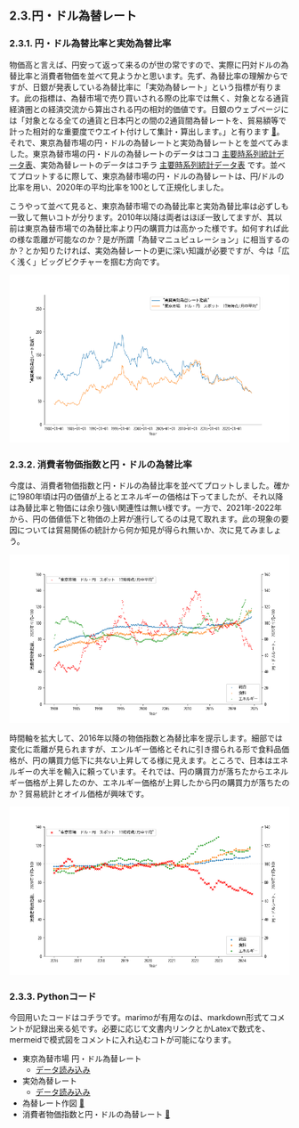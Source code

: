 ## 2.3.円・ドル為替レート

### 2.3.1. 円・ドル為替比率と実効為替比率
物価高と言えば、円安って返って来るのが世の常ですので、実際に円対ドルの為替比率と消費者物価を並べて見ようかと思います。先ず、為替比率の理解からですが、日銀が発表している為替比率に「実効為替レート」という指標が有ります。此の指標は、為替市場で売り買いされる際の比率では無く、対象となる通貨経済圏との経済交流から算出される円の相対的価値です。日銀のウェブページには「対象となる全ての通貨と日本円との間の2通貨間為替レートを、貿易額等で計った相対的な重要度でウエイト付けして集計・算出します。」と有ります [🔗](https://www.boj.or.jp/statistics/outline/exp/exrate02.htm)。それで、東京為替市場の円・ドルの為替レートと実効為替レートとを並べてみました。東京為替市場の円・ドルの為替レートのデータはココ [主要時系列統計データ表](https://www.stat-search.boj.or.jp/ssi/mtshtml/fm08_m_1.html)、実効為替レートのデータはコチラ [主要時系列統計データ表](https://www.stat-search.boj.or.jp/ssi/mtshtml/fm09_m_1.html) です。並べてプロットするに際して、東京為替市場の円・ドルの為替レートは、円/ドルの比率を用い、2020年の平均比率を100として正規化しました。

こうやって並べて見ると、東京為替市場での為替比率と実効為替比率は必ずしも一致して無いコトが分ります。2010年以降は両者はほぼ一致してますが、其以前は東京為替市場での為替比率より円の購買力は高かった様です。如何すれば此の様な乖離が可能なのか？是が所謂「為替マニュピュレーション」に相当するのか？とか知りたければ、実効為替レートの更に深い知識が必要ですが、今は「広く浅く」ビッグピクチャーを掴む方向です。

![](img/exchRate.png)

### 2.3.2. 消費者物価指数と円・ドルの為替比率
今度は、消費者物価指数と円・ドルの為替比率を並べてプロットしました。確かに1980年頃は円の価値が上るとエネルギーの価格は下ってましたが、それ以降は為替比率と物価には余り強い関連性は無い様です。一方で、2021年-2022年から、円の価値低下と物価の上昇が進行してるのは見て取れます。此の現象の要因については貿易関係の統計から何か知見が得られ無いか、次に見てみましょう。

![](img/CPI-EXR.png)

時間軸を拡大して、2016年以降の物価指数と為替比率を提示します。細部では変化に乖離が見られますが、エンルギー価格とそれに引き摺られる形で食料品価格が、円の購買力低下に共ない上昇してる様に見えます。ところで、日本はエネルギーの大半を輸入に頼っています。それでは、円の購買力が落ちたからエネルギー価格が上昇したのか、エネルギー価格が上昇したから円の購買力が落ちたのか？貿易統計とオイル価格が興味です。

![](img/CPI-EXR02.png)

### 2.3.3. Pythonコード
今回用いたコードはコチラです。marimoが有用なのは、markdown形式てコメントが記録出来る処です。必要に応じて文書内リンクとかLatexで数式を、mermeidで模式図をコメントに入れ込むコトが可能になります。

 - 東京為替市場 円・ドル為替レート
     - [データ読み込み](code/exchRate.md)
 - 実効為替レート
     - [データ読み込み](code/eexchRate.md)
 - 為替レート作図 [🔗](code/exchRate(作図).md)
 - 消費者物価指数と円・ドルの為替レート [🔗](code/exRate-CPI.md)
